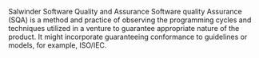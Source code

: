 Salwinder 
Software Quality and Assurance
Software quality Assurance (SQA) is a method and practice of observing the programming cycles and techniques utilized in a venture to guarantee appropriate nature of the product. It might incorporate guaranteeing conformance to guidelines or models, for example, ISO/IEC.
